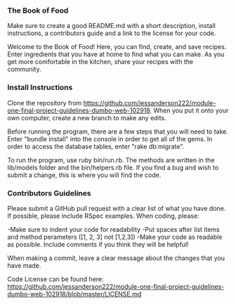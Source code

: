 
### The Book of Food
Make sure to create a good README.md with a short description, install instructions, a contributors guide and a link to the license for your code.

Welcome to the Book of Food! Here, you can find, create, and save recipes. Enter ingredients that you have at home to find what you can make. As you get more comfortable in the kitchen, share your recipes with the community.

### Install Instructions
Clone the repository from https://github.com/jessanderson222/module-one-final-project-guidelines-dumbo-web-102918. When you put it onto your own computer, create a new branch to make any edits.

Before running the program, there are a few steps that you will need to take. Enter "bundle install" into the console in order to get all of the gems. In order to access the database tables, enter "rake db:migrate".

To run the program, use ruby bin/run.rb. The methods are written in the lib/models folder and the bin/helpers.rb file. If you find a bug and wish to submit a change, this is where you will find the code.



### Contributors Guidelines
Please submit a GitHub pull request with a clear list of what you have done. If possible, please include RSpec examples. When coding, please:

-Make sure to indent your code for readability
-Put spaces after list items and method perameters ([1, 2, 3] not [1,2,3])
-Make your code as readable as possible. Include comments if you think they will be helpful!

When making a commit, leave a clear message about the changes that you have made.

Code License can be found here: https://github.com/jessanderson222/module-one-final-project-guidelines-dumbo-web-102918/blob/master/LICENSE.md
